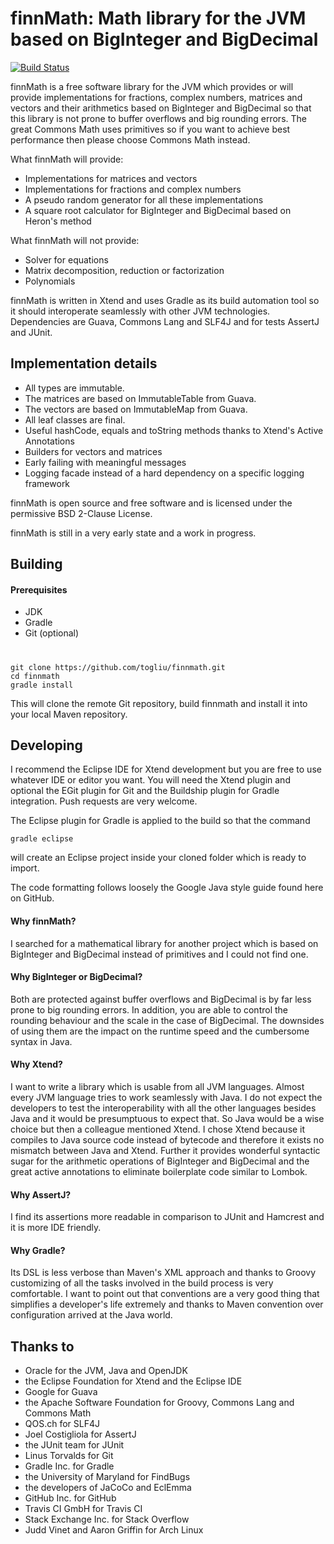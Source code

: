 # finnMath: Math library for the JVM based on BigInteger and BigDecimal

[![Build Status](https://travis-ci.org/togliu/finnmath.svg?branch=master)](https://travis-ci.org/togliu/finnmath)

finnMath is a free software library for the JVM which provides or will provide implementations for fractions, 
complex numbers, matrices and vectors and their arithmetics based on BigInteger and BigDecimal so that this 
library is not prone to buffer overflows and big rounding errors. The great Commons Math uses primitives 
so if you want to achieve best performance then please choose Commons Math instead.

What finnMath will provide:
* Implementations for matrices and vectors
* Implementations for fractions and complex numbers
* A pseudo random generator for all these implementations
* A square root calculator for BigInteger and BigDecimal based on Heron's method

What finnMath will not provide:
* Solver for equations
* Matrix decomposition, reduction or factorization
* Polynomials

finnMath is written in Xtend and uses Gradle as its build automation tool so it should interoperate seamlessly with 
other JVM technologies. Dependencies are Guava, Commons Lang and SLF4J and for tests AssertJ and JUnit.

## Implementation details
* All types are immutable.
* The matrices are based on ImmutableTable from Guava.
* The vectors are based on ImmutableMap from Guava.
* All leaf classes are final.
* Useful hashCode, equals and toString methods thanks to Xtend's Active Annotations
* Builders for vectors and matrices
* Early failing with meaningful messages
* Logging facade instead of a hard dependency on a specific logging framework

finnMath is open source and free software and is licensed under the permissive BSD 2-Clause License.

finnMath is still in a very early state and a work in progress.

## Building

#### Prerequisites
* JDK
* Gradle
* Git (optional)
#
    git clone https://github.com/togliu/finnmath.git
    cd finnmath
    gradle install

This will clone the remote Git repository, build finnmath and install it into your local Maven repository.

## Developing

I recommend the Eclipse IDE for Xtend development but you are free to use whatever IDE or editor you want.
You will need the Xtend plugin and optional the EGit plugin for Git and the Buildship plugin for Gradle
integration. Push requests are very welcome.

The Eclipse plugin for Gradle is applied to the build so that the command

    gradle eclipse

will create an Eclipse project inside your cloned folder which is ready to import.

The code formatting follows loosely the Google Java style guide found here on GitHub.    

#### Why finnMath?
I searched for a mathematical library for another project which is based on BigInteger and BigDecimal instead of 
primitives and I could not find one.

#### Why BigInteger or BigDecimal?
Both are protected against buffer overflows and BigDecimal is by far less prone to big rounding errors. In addition, 
you are able to control the rounding behaviour and the scale in the case of BigDecimal. The downsides of using them 
are the impact on the runtime speed and the cumbersome syntax in Java. 

#### Why Xtend?
I want to write a library which is usable from all JVM languages. Almost every JVM language tries to work seamlessly 
with Java. I do not expect the developers to test the interoperability with all the other languages besides Java and 
it would be presumptuous to expect that. So Java would be a wise choice but then a colleague mentioned Xtend. I chose 
Xtend because it compiles to Java source code instead of bytecode and therefore it exists no mismatch between Java 
and Xtend. Further it provides wonderful syntactic sugar for the arithmetic operations of BigInteger and BigDecimal 
and the great active annotations to eliminate boilerplate code similar to Lombok. 

#### Why AssertJ?
I find its assertions more readable in comparison to JUnit and Hamcrest and it is more IDE friendly.

#### Why Gradle?
Its DSL is less verbose than Maven's XML approach and thanks to Groovy customizing of all the tasks involved in the 
build process is very comfortable. I want to point out that conventions are a very good thing that simplifies a 
developer's life extremely and thanks to Maven convention over configuration arrived at the Java world.

## Thanks to
* Oracle for the JVM, Java and OpenJDK
* the Eclipse Foundation for Xtend and the Eclipse IDE
* Google for Guava
* the Apache Software Foundation for Groovy, Commons Lang and Commons Math
* QOS.ch for SLF4J 
* Joel Costigliola for AssertJ
* the JUnit team for JUnit
* Linus Torvalds for Git
* Gradle Inc. for Gradle
* the University of Maryland for FindBugs
* the developers of JaCoCo and EclEmma
* GitHub Inc. for GitHub
* Travis CI GmbH for Travis CI
* Stack Exchange Inc. for Stack Overflow
* Judd Vinet and Aaron Griffin for Arch Linux
